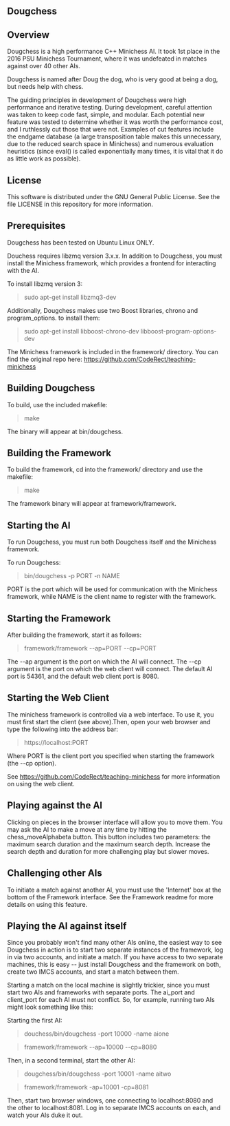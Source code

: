 ## Dougchess

## Overview
Dougchess is a high performance C++ Minichess AI. It took 1st place in the 2016 PSU Minichess Tournament,
where it was undefeated in matches against over 40 other AIs.

Dougchess is named after Doug the dog, who is very good at being a dog, but needs help with chess.

The guiding principles in development of Dougchess were high performance and iterative testing.
During development, careful attention was taken to keep code fast, simple, and modular.
Each potential new feature was tested to determine whether it was worth the performance cost, and I ruthlessly cut those that were not.
Examples of cut features include the endgame database (a large transposition table makes this unnecessary, due
to the reduced search space in Minichess) and numerous evaluation heuristics (since eval() is called
exponentially many times, it is vital that it do as little work as possible).

## License
This software is distributed under the GNU General Public License. See the file LICENSE in this repository for more information. 

## Prerequisites
Dougchess has been tested on Ubuntu Linux ONLY.

Douchess requires libzmq version 3.x.x. In addition to Dougchess, you must
install the Minichess framework, which provides a frontend for interacting
with the AI.

To install libzmq version 3:

> sudo apt-get install libzmq3-dev

Additionally, Dougchess makes use two Boost libraries, chrono and program_options. to install them: 

> sudo apt-get install libboost-chrono-dev libboost-program-options-dev

The Minichess framework is included in the framework/ directory. You can find the original repo here: https://github.com/CodeRect/teaching-minichess

## Building Dougchess
To build, use the included makefile:

> make

The binary will appear at bin/dougchess.

## Building the Framework
To build the framework, cd into the framework/ directory and use the makefile:

> make

The framework binary will appear at framework/framework.

## Starting the AI
To run Dougchess, you must run both Dougchess itself and the Minichess framework.

To run Dougchess: 
> bin/dougchess -p PORT -n NAME

PORT is the port which will be used for communication with the Minichess framework, while NAME is the client name to register with the framework.

## Starting the Framework
After building the framework, start it as follows:

> framework/framework --ap=PORT --cp=PORT

The --ap argument is the port on which the AI will connect. The --cp argument is the port on which the web client will connect. The default AI port is 54361, and the default web client port is 8080.

## Starting the Web Client
The minichess framework is controlled via a web interface. To use it, you must first start the client (see above).Then, open your web browser and type the following into the address bar:

> https://localhost:PORT

Where PORT is the client port you specified when starting the framework (the --cp option).

See https://github.com/CodeRect/teaching-minichess for more information on using the web client.

## Playing against the AI
Clicking on pieces in the browser interface will allow you to move them. You may ask the AI
to make a move at any time by hitting the chess_moveAlphabeta button. This button includes two
parameters: the maximum search duration and the maximum search depth. Increase the search depth and duration
for more challenging play but slower moves.

## Challenging other AIs
To initiate a match against another AI, you must use the 'Internet' box at the bottom of the Framework
interface. See the Framework readme for more details on using this feature.

## Playing the AI against itself
Since you probably won't find many other AIs online, the easiest way to see Dougchess
in action is to start two separate instances of the framework, log in via two accounts, and initiate a match.
If you have access to two separate machines, this is easy -- just install Dougchess and the framework on
both, create two IMCS accounts, and start a match between them.

Starting a match on the local machine is slightly trickier, since you must start two AIs and frameworks
with separate ports. The ai_port and client_port for each AI must not conflict. So, for example, running
two AIs might look something like this:

Starting the first AI:
> douchess/bin/dougchess -port 10000 -name aione

> framework/framework --ap=10000 --cp=8080

Then, in a second terminal, start the other AI: 
> dougchess/bin/dougchess -port 10001 -name aitwo

> framework/framework -ap=10001 -cp=8081

Then, start two browser windows, one connecting to localhost:8080 and the other to localhost:8081.
Log in to separate IMCS accounts on each, and watch your AIs duke it out.
